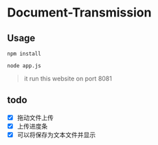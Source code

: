 # Document-Transmission

## Usage

`npm install`

`node app.js`

> it run this website on port 8081

## todo

- [x] 拖动文件上传
- [x] 上传进度条
- [x] 可以将保存为文本文件并显示
